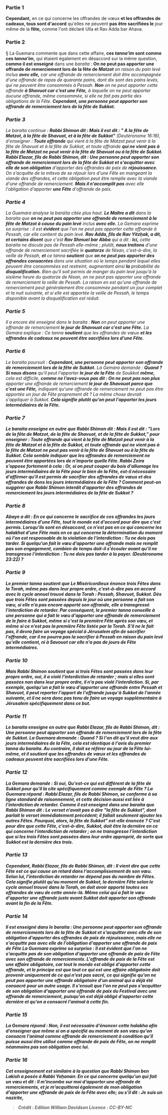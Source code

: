 
### Partie 1
<b>Cependant,</b> en ce qui concerne les offrandes de vœux</b> <b>et les offrandes de cadeaux, tous sont d'accord</b> qu'elles ne peuvent <b>pas être sacrifiées le</b> jour même de la <b>fête,</b> comme l'ont déclaré Ulla et Rav Adda bar Ahava.

### Partie 2
§ La Guemara commente que dans cette affaire, <b>ces <i>tanna'im</i> sont comme ces <i>tanna'im</i>,</b> qui étaient également en désaccord sur la même question, <b>comme il est enseigné</b> dans une <i>baraita</i> : <b>On ne peut pas apporter une offrande de remerciement lors de la fête de <i>Matzot</b> en raison du pain levé</b> inclus <b>avec elle,</b> car une offrande de remerciement doit être accompagnée d'une offrande de repas de quarante pains, dont dix sont des pains levés, qui ne peuvent être consommés à Pessah. <b>Non</b> on ne peut apporter cette offrande <b>à <i>Shavuot</i> car c'est une Fête,</b> à laquelle on ne peut apporter aucune offrande, même consommée, si elle ne fait pas partie des obligations de la Fête. <b>Cependant, une personne peut apporter son offrande de remerciement lors de la fête de <i>Sukkot</i>.</b>

### Partie 3
Le <i>baraita</i> continue : <b>Rabbi Shimon dit : Mais il est dit : " A la fête de <i>Matzot</i>, à la fête de <i>Shavuot</i>, et à la fête de <i>Sukkot</i>"</b> (Deutéronome 16:16), d'enseigner : <b>Toute offrande</b> qui vient à la fête de <i>Matzot</i> peut venir à la fête de <i>Shavuot</i> et à la fête de <i>Sukkot</i>, et toute</b> offrande <b>qui ne vient pas à la fête de <i>Matzot</i> ne peut venir à la fête de <i>Shavuot</i> ou à la fête de <i>Sukkot</i>. Rabbi Elazar, fils de Rabbi Shimon, dit : Une personne peut apporter son offrande de remerciement lors de la fête de <i>Sukkot</i> et s'acquitter avec elle de son obligation</b> d'apporter des offrandes de paix de <b>réjouissance.</b> On s'acquitte de la mitsva de se réjouir lors d'une Fête en mangeant la viande des offrandes, et cette obligation peut être remplie avec la viande d'une offrande de remerciement. <b>Mais il n'accomplit pas</b> avec elle l'obligation d'apporter <b>une Fête</b> d'offrande de paix.</b>

### Partie 4
La Guemara analyse la <i>baraïta</i> citée plus haut. <b>Le Maître a dit</b> dans la <i>baraita</i> que <b>on ne peut pas apporter une offrande de remerciement à la fête de <i>Matzot</i> à cause du pain levé</b> inclus <b>avec elle.</b> La Gemara exprime sa surprise : il est <b>évident</b> que l'on ne peut pas apporter cette offrande à Pessah, car elle contient du pain levé. <b>Rav Adda, fils de Rav Yitzḥak, a dit, et certains disent</b> que c'est <b>Rav Shmuel bar Abba</b> qui a dit : <b>Ici,</b> cette <i>baraita</i> ne discute pas de Pessah elle-même ; plutôt, <b>nous traitons</b> d'une offrande de remerciement sacrifiée le <b>quatorze</b> de Nisan, c'est-à-dire, la veille de Pessah, <b>et</b> ce <i>tanna</i> <b>soutient</b> que <b>on ne peut pas apporter des offrandes consacrées</b> dans une situation</b> où le temps pendant lequel elles peuvent être consommées est restreint, augmentant ainsi <b>la</b> probabilité de <b>disqualification.</b> Bien qu'il soit permis de manger du pain levé jusqu'à la sixième heure du quatorze de Nisan, on ne peut pas apporter une offrande de remerciement la veille de Pessah. La raison en est qu'une offrande de remerciement peut généralement être consommée pendant un jour complet et la nuit suivante, et si elle est apportée la veille de Pessah, le temps disponible avant la disqualification est réduit.

### Partie 5
Il a encore été enseigné dans le <i>baraita</i> : <b>Non</b> on peut apporter une offrande de remerciement <b>le jour de <i>Shavouot</i> car c'est une Fête.</b> La Gemara explique : Ce <i>tanna</i> <b>soutient</b> que les offrandes de vœux</b> <b>et les offrandes de cadeaux ne peuvent être sacrifiées lors d'une Fête.</b>

### Partie 6
Le <i>baraita</i> poursuit : <b>Cependant, une personne peut apporter son offrande de remerciement lors de la fête de <i>Sukkot</i>.</b> La Gemara demande : <b>Quand ? Si nous disons</b> qu'il peut l'apporter <b>le jour de la Fête</b> de <i>Soukkot</i> <b>même,</b> cela est difficile, <b>comme ne l'avez-vous pas dit : On ne peut pas non plus</b> apporter une offrande de remerciement <b>le jour de <i>Shavouot</i> parce que c'est une Fête,</b> indiquant qu'une offrande de remerciement ne peut pas être apportée un jour de Fête proprement dit ? La même chose devrait s'appliquer à <i>Sukkot</i>. <b>Cela signifie plutôt qu'on peut l'apporter <b>les jours intermédiaires de la Fête.</b>

### Partie 7
Le <i>baraita</i> enseigne en outre que <b>Rabbi Shimon dit : Mais il est dit : "Lors de la fête de <i>Matzot</i>, de la fête de <i>Shavuot</i>, et de la fête de <i>Sukkot</i>,"</b> pour enseigner : <b>Toute</b> offrande <b>qui vient à la fête de <i>Matzot</i> peut venir à la fête de <i>Matzot</i> et à la fête de <i>Sukkot</i>, et toute</b> offrande <b>qui ne vient pas à la fête de <i>Matzot</i> ne peut pas venir à la fête de <i>Shavuot</i> ou à la fête de <i>Sukkot</i>. </b> Cela semble indiquer que les offrandes de remerciement ne peuvent être apportées lors de n'importe quelle Fête. <b>Rabbi Zeira s'oppose fortement à cela : Or,</b> si <b>on peut couper</b> du bois d'allumage les jours intermédiaires de la Fête pour le bien de la Fête, <b>est-il nécessaire</b> d'affirmer qu'il est permis de sacrifier des <b>offrandes de vœux</b> <b>et des offrandes de dons</b> les jours intermédiaires de la Fête ? Comment peut-on suggérer que Rabbi Shimon interdit d'apporter des offrandes de remerciement les jours intermédiaires de la fête de <i>Sukkot</i> ?

### Partie 8
<b>Abaye a dit : En ce qui concerne le sacrifice</b> de ces offrandes les jours intermédiaires d'une Fête, <b>tout le monde est d'accord pour dire que c'est permis. Lorsqu'ils sont en désaccord,</b> ce n'est pas en ce qui concerne les <i>halakhot</i> d'une Fête mais en ce qui concerne <b>la détermination du moment où l'on est responsable de</b> la violation de l'interdiction : <b>Tu ne dois pas tarder.</b> Si quelqu'un fait le vœu d'apporter une offrande mais ne remplit pas son engagement, combien de temps doit-il s'écouler avant qu'il ne transgresse l'interdiction : <b>Tu ne dois pas tarder à la payer.</b> (Deutéronome 23:22) ?

### Partie 9
<b>Le premier <i>tanna</i> soutient</b> que <b>Le Miséricordieux énonce trois Fêtes</b> dans la Torah, <b>même pas dans leur</b> propre <b>ordre,</b> c'est-à-dire pas en accord avec le cycle annuel trouvé dans la Torah : Pessah, <i>Shavuot</i>, <i>Sukkot</i>. Dès que trois Fêtes sont passées depuis le jour où une personne a fait son vœu, si elle n'a pas encore apporté son offrande, elle a transgressé l'interdiction de retarder. Par conséquent, le premier <i>tanna</i> conseille à une personne qui a fait le vœu d'apporter une offrande de remerciement de le faire à <i>Sukkot</i>, même si c'est la première Fête après son vœu, et même si ce n'est pas la première Fête listée par la Torah. S'il ne le fait pas, il devra faire un voyage spécial à Jérusalem afin de sacrifier l'offrande, car il ne pourra pas la sacrifier à Pessah en raison du pain levé qu'elle contient, ni à <i>Savouot</i> car elle n'a pas de jours de Fête intermédiaires.

### Partie 10
<b>Mais Rabbi Shimon soutient</b> que si trois Fêtes sont passées <b>dans leur</b> propre <b>ordre, oui,</b> il a violé l'interdiction de retarder ; mais si elles sont passées <b>non dans leur</b> propre <b>ordre,</b> il n'a <b>pas</b> violé l'interdiction. Si, par exemple, quelqu'un a fait le vœu d'apporter une offrande entre Pessah et <i>Shavuot</i>, il peut reporter l'apport de l'offrande jusqu'à <i>Sukkot</i> de l'année suivante, et il ne sera donc pas tenu de faire un voyage supplémentaire à Jérusalem spécifiquement dans ce but.

### Partie 11
Le <i>baraita</i> enseigne en outre que <b>Rabbi Elazar, fils de Rabbi Shimon, dit : Une personne peut apporter son offrande de remerciement lors de la fête de <i>Sukkot</i>.</b> La Guemara demande : <b>Quand ? Si l'on dit</b> qu'il veut dire <b>aux jours intermédiaires de la Fête, cela est</b> identique à l'avis du <b>premier <i>tanna</i></b> du <i>baraita</i>. <b>Au contraire,</b> il doit se référer au <b>jour de la Fête</b> lui-même, <b>et il soutient</b> que les offrandes de <b>vœux</b> <b>et les offrandes de cadeaux peuvent être sacrifiées lors d'une Fête.</b>

### Partie 12
La Gemara demande : Si oui, <b>Qu'est-ce qui est différent</b> de <b>la fête de <i>Sukkot</i> pour qu'il la cite</b> spécifiquement comme exemple de Fête ? La Guemara répond : <b>Rabbi Elazar, fils de Rabbi Shimon,</b> se conforme <b>à sa ligne standard de <b>raisonnement,</b> et cette décision aussi est liée à l'interdiction de retarder. <b>Comme il est enseigné</b> dans une <i>baraita</i> que <b>Rabbi Shimon dit :</b> Le verset n'avait <b>pas</b> à <b>dire "la fête de <i>Sukkot</i>", dont parlait le</b> <b>verset immédiatement précédent;</b> il fallait seulement ajouter les autres Fêtes. <b>Pourquoi,</b> alors, <b>la fête de <i>Sukkot</i>" <b>est-elle énoncée ?</b> C'est <b>pour dire que cette</b> Fête, c'est-à-dire, <i>Sukkot</i>, <b>doit être la dernière</b> en ce qui concerne l'interdiction de retarder ; on ne transgresse l'interdiction que si les trois Fêtes sont passées dans leur ordre approprié, de sorte que <i>Sukkot</i> est la dernière des trois.

### Partie 13
Cependant, <b>Rabbi Elazar, fils de Rabbi Shimon, dit :</b> Il vient <b>dire que cette</b> Fête est ce qui <b>cause</b> un retard dans l'accomplissement de son vœu. Selon lui, l'interdiction de retarder ne dépend pas du nombre de Fêtes. Cela signifie plutôt qu'au moment de <i>Sukkot</i>, la dernière Fête selon le cycle annuel trouvé dans la Torah, on doit avoir apporté toutes ses offrandes de vœu de cette année-là. Même celui qui a fait le vœu d'apporter une offrande juste avant <i>Sukkot</i> doit apporter son offrande avant la fin de la Fête.

### Partie 14
Il est enseigné dans le <i>baraita</i> : Une personne peut apporter son offrande de remerciements lors de la fête de <i>Sukkot</i> <b>et s'acquitter avec elle de son obligation</b> d'apporter des offrandes de paix de <b>réjouissance, mais elle ne s'acquitte pas</b> avec elle de l'obligation d'apporter <b>une offrande de paix de Fête</b> La Guemara exprime sa surprise : Il est <b>évident</b> que l'on ne s'acquitte pas de son obligation d'apporter une offrande de paix de Fête avec son offrande de remerciements. L'offrande de paix de la Fête <b>est une affaire obligatoire,</b> car tout le monde est obligé d'apporter cette offrande, et le principe est que <b>tout ce qui est une affaire obligatoire doit provenir uniquement de ce qui n'est pas sacré,</b> ce qui signifie qu'on ne peut pas apporter une offrande obligatoire d'un animal qui a déjà été consacré pour un autre usage. Il s'ensuit que l'on ne peut pas s'acquitter de son obligation d'apporter une offrande de paix du Festival avec une offrande de remerciement, puisqu'on est déjà obligé d'apporter cette dernière et qu'on a consacré l'animal à cette fin.

### Partie 15
La Gemara répond : <b>Non,</b> il est <b>nécessaire</b> d'énoncer cette <i>halakha</i> afin d'enseigner <b>que même si on a spécifié</b> au moment de son vœu qu'on consacre l'animal comme offrande de remerciement à condition qu'il puisse aussi être utilisé comme offrande de paix de Fête, on ne remplit néanmoins pas son obligation avec lui.

### Partie 16
Cet enseignement est <b>similaire</b> à la question <b>que Rabbi Shimon ben Lakish a posée à Rabbi Yoḥanan:</b> En ce qui concerne <b>quelqu'un qui</b> fait un vœu et <b>dit : </b> Il m'incombe <b>sur moi</b> d'apporter <b>une offrande de remerciements, et je</b> m'acquitterai également <b>de mon obligation d'apporter <b>une offrande de paix de la Fête</b> avec elle;</b> ou s'il dit : <b>Je suis un nazirite,</b>

>Crédit : Edition William Davidson
>Licence : CC-BY-NC
